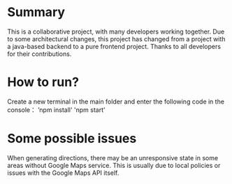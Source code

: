 # Summary
This is a collaborative project, with many developers working together. Due to some architectural changes, this project has changed from a project with a java-based backend to a pure frontend project. Thanks to all developers for their contributions.

# How to run?
Create a new terminal in the main folder and enter the following code in the console：
’npm install'
'npm start'

# Some possible issues
When generating directions, there may be an unresponsive state in some areas without Google Maps service. This is usually due to local policies or issues with the Google Maps API itself.



